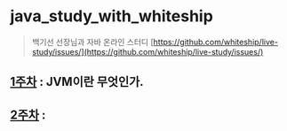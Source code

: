 # java_study_with_whiteship
>  백기선 선장님과 자바 온라인 스터디 [https://github.com/whiteship/live-study/issues/](https://github.com/whiteship/live-study/issues/)
## [1주차](/mds/week01.md) : JVM이란 무엇인가.
## [2주차](/mds/week02.md) :

